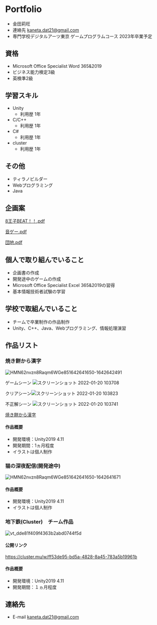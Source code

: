 # Portfolio

- 金田莉旺
- 連絡先 kaneta.dat21@gmail.com
- 専門学校デジタルアーツ東京 ゲームプログラムコース 2023年卒業予定

## 資格
- Microsoft Office Specialist Word 365&2019 
- ビジネス能力検定3級
- 英検準2級

## 学習スキル
- Unity
  - 利用歴 1年
- C/C++
  - 利用歴 1年
- C#
  - 利用歴 1年
- cluster
  - 利用歴 1年

## その他
- ティラノビルダー
- Webプログラミング
- Java

## 企画案
[8王子BEAT！！.pdf](https://github.com/kaneta0626/portfolio/files/8666945/8.BEAT.pdf)

[音ゲー.pdf](https://github.com/kaneta0626/portfolio/files/8666954/default.pdf)

[団地.pdf](https://github.com/kaneta0626/portfolio/files/8666961/default.pdf)


## 個人で取り組んでいること
- 企画書の作成
- 開発途中のゲームの作成
- Microsoft Office Specialist Excel 365&2019の習得
- 基本情報技術者試験の学習

## 学校で取組んでいること
- チームで卒業制作の作品制作
- Unity、C++、Java、Webプログラミング、情報処理演習

## 作品リスト

### 焼き餅から漢字
![HMN62nvzn8Raqm6WGe851642641650-1642642491](https://user-images.githubusercontent.com/82490736/150246386-237b7812-1c57-4101-a75a-7d75a6d7e938.gif)

ゲームシーン
![スクリーンショット 2022-01-20 103708](https://user-images.githubusercontent.com/82490736/150246724-7c233f98-aceb-4768-84d3-6e5d0140c85c.png)

クリアシーン![スクリーンショット 2022-01-20 103823](https://user-images.githubusercontent.com/82490736/150246916-f0a5c88e-2aad-43c3-8a6d-9c03b724b800.png)

不正解シーン
![スクリーンショット 2022-01-20 103741](https://user-images.githubusercontent.com/82490736/150246796-bf629e51-6626-4ab9-9570-d44ae1cf3aaa.png)

[焼き餅から漢字](https://github.com/kaneta0626/syougatu)

#### 作品概要

- 開発環境：Unity2019 4.11
- 開発期間：1ヵ月程度
- イラストは個人制作


### 猫の深夜配信(開発途中)
![HMN62nvzn8Raqm6WGe851642641650-1642641671](https://user-images.githubusercontent.com/82490736/150245051-bbb925bc-ea76-4bf3-b0e8-fa214f852b9f.gif)

#### 作品概要

- 開発環境：Unity2019 4.11
- イラストは個人制作


### 地下鉄(Cluster)　チーム作品
![vt_dde81f409f4363b2abd0744f5d](https://user-images.githubusercontent.com/82490736/150243293-38f6722a-24a5-48d7-992c-3a77dfa0500f.jpg)

#### 公開リンク
https://cluster.mu/w/ff53de95-bd5a-4828-8a45-783a5b19961b

#### 作品概要

- 開発環境：Unity2019 4.11
- 開発期間：１ヵ月程度

## 連絡先
- E-mail kaneta.dat21@gmail.com
